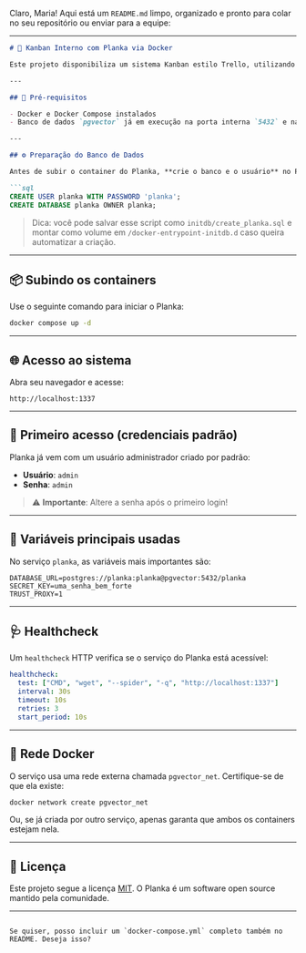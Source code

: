 Claro, Maria! Aqui está um `README.md` limpo, organizado e pronto para colar no seu repositório ou enviar para a equipe:

---

````markdown
# 📌 Kanban Interno com Planka via Docker

Este projeto disponibiliza um sistema Kanban estilo Trello, utilizando o [Planka](https://github.com/plankanban/planka), rodando via Docker e conectado a um banco PostgreSQL com suporte a vetores (`pgvector`).

---

## 🚀 Pré-requisitos

- Docker e Docker Compose instalados
- Banco de dados `pgvector` já em execução na porta interna `5432` e na rede `pgvector_net`

---

## ⚙️ Preparação do Banco de Dados

Antes de subir o container do Planka, **crie o banco e o usuário** no PostgreSQL:

```sql
CREATE USER planka WITH PASSWORD 'planka';
CREATE DATABASE planka OWNER planka;
````

> Dica: você pode salvar esse script como `initdb/create_planka.sql` e montar como volume em `/docker-entrypoint-initdb.d` caso queira automatizar a criação.

---

## 📦 Subindo os containers

Use o seguinte comando para iniciar o Planka:

```bash
docker compose up -d
```

---

## 🌐 Acesso ao sistema

Abra seu navegador e acesse:

```
http://localhost:1337
```

---

## 🔐 Primeiro acesso (credenciais padrão)

Planka já vem com um usuário administrador criado por padrão:

* **Usuário**: `admin`
* **Senha**: `admin`

> ⚠️ **Importante**: Altere a senha após o primeiro login!

---

## 🧩 Variáveis principais usadas

No serviço `planka`, as variáveis mais importantes são:

```env
DATABASE_URL=postgres://planka:planka@pgvector:5432/planka
SECRET_KEY=uma_senha_bem_forte
TRUST_PROXY=1
```

---

## 🩺 Healthcheck

Um `healthcheck` HTTP verifica se o serviço do Planka está acessível:

```yaml
healthcheck:
  test: ["CMD", "wget", "--spider", "-q", "http://localhost:1337"]
  interval: 30s
  timeout: 10s
  retries: 3
  start_period: 10s
```

---

## 🧰 Rede Docker

O serviço usa uma rede externa chamada `pgvector_net`. Certifique-se de que ela existe:

```bash
docker network create pgvector_net
```

Ou, se já criada por outro serviço, apenas garanta que ambos os containers estejam nela.

---

## 📄 Licença

Este projeto segue a licença [MIT](https://opensource.org/licenses/MIT). O Planka é um software open source mantido pela comunidade.

---

```

Se quiser, posso incluir um `docker-compose.yml` completo também no README. Deseja isso?
```
